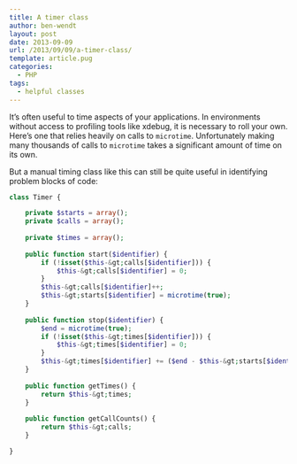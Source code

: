 ```yaml
---
title: A timer class
author: ben-wendt
layout: post
date: 2013-09-09
url: /2013/09/09/a-timer-class/
template: article.pug
categories:
  - PHP
tags:
  - helpful classes
---
```

It&#8217;s often useful to time aspects of your applications. In environments without access to profiling tools like xdebug, it is necessary to roll your own. Here&#8217;s one that relies heavily on calls to `microtime`. Unfortunately making many thousands of calls to `microtime` takes a significant amount of time on its own.

<span class="more"></span>

But a manual timing class like this can still be quite useful in identifying problem blocks of code:

```php
class Timer {

	private $starts = array();
	private $calls = array();
	
	private $times = array();
	
	public function start($identifier) {
		if (!isset($this-&gt;calls[$identifier])) {
			$this-&gt;calls[$identifier] = 0;
		}
		$this-&gt;calls[$identifier]++;
		$this-&gt;starts[$identifier] = microtime(true);
	}
	
	public function stop($identifier) {
		$end = microtime(true);
		if (!isset($this-&gt;times[$identifier])) {
			$this-&gt;times[$identifier] = 0;
		}
		$this-&gt;times[$identifier] += ($end - $this-&gt;starts[$identifier]);
	}
	
	public function getTimes() {
		return $this-&gt;times;
	}
	
	public function getCallCounts() {
		return $this-&gt;calls;
	}

}
```
